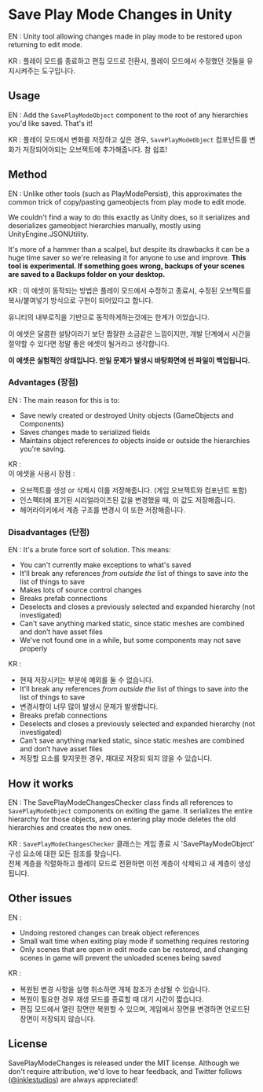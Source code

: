 # Save Play Mode Changes in Unity

EN :
Unity tool allowing changes made in play mode to be restored upon returning to edit mode.

KR :
플레이 모드를 종료하고 편집 모드로 전환시, 플레이 모드에서 수정했던 것들을 유지시켜주는 도구입니다.

## Usage

EN : 
Add the `SavePlayModeObject` component to the root of any hierarchies you'd like saved. That's it!
  
KR :
플레이 모드에서 변화를 저장하고 싶은 경우, `SavePlayModeObject` 컴포넌트를 변화가 저장되어야되는 오브젝트에 추가해줍니다. 참 쉽죠!

## Method

EN : 
Unlike other tools (such as PlayModePersist), this approximates the common trick of copy/pasting gameobjects from play mode to edit mode. 

We couldn't find a way to do this exactly as Unity does, so it serializes and deserializes gameobject hierarchies manually, mostly using UnityEngine.JSONUtility.

It's more of a hammer than a scalpel, but despite its drawbacks it can be a huge time saver so we're releasing it for anyone to use and improve.
**This tool is experimental. If something goes wrong, backups of your scenes are saved to a Backups folder on your desktop.**

KR :
이 에셋이 동작되는 방법은 플레이 모드에서 수정하고 종료시, 수정된 오브젝트를 복사/붙여넣기 방식으로 구현이 되어있다고 합니다.

유니티의 내부로직을 기반으로 동작하게하는것에는 한계가 이었습니다.

이 에셋은 달콤한 설탕이라기 보단 짭잘한 소금같은 느낌이지만, 개발 단계에서 시간을 절약할 수 있다면 정말 좋은 에셋이 될거라고 생각합니다.

**이 에셋은 실험적인 상태입니다. 만일 문제가 발생시 바탕화면에 씬 파일이 백업됩니다.**

### Advantages (장점)

EN : 
The main reason for this is to:
- Save newly created or destroyed Unity objects (GameObjects and Components)
- Saves changes made to serialized fields
- Maintains object references _to_ objects inside or outside the hierarchies you're saving.

KR :  
이 에셋을 사용시 장점 :  
- 오브젝트를 생성 or 삭제시 이를 저장해줍니다. (게임 오브젝트와 컴포넌트 포함)
- 인스펙터에 표기된 시리얼라이즈된 값을 변경했을 때, 이 값도 저장해줍니다.  
- 헤어라이키에서 계층 구조를 변경시 이 또한 저장해줍니다.  


### Disadvantages (단점)

EN : 
It's a brute force sort of solution. This means:
- You can't currently make exceptions to what's saved
- It'll break any references _from outside the_ list of things to save _into_ the list of things to save
- Makes lots of source control changes
- Breaks prefab connections
- Deselects and closes a previously selected and expanded hierarchy (not investigated)
- Can't save anything marked static, since static meshes are combined and don’t have asset files
- We've not found one in a while, but some components may not save properly

KR :
- 현재 저장시키는 부분에 예외를 둘 수 없습니다.
- It'll break any references _from outside the_ list of things to save _into_ the list of things to save
- 변경사항이 너무 많이 발생시 문제가 발생합니다.
- Breaks prefab connections
- Deselects and closes a previously selected and expanded hierarchy (not investigated)
- Can't save anything marked static, since static meshes are combined and don’t have asset files
- 저장할 요소를 찾지못한 경우, 재대로 저장되 되지 않을 수 있습니다.


## How it works

EN :
The SavePlayModeChangesChecker class finds all references to `SavePlayModeObject` components on exiting the game. It serializes the entire hierarchy for those objects, and on entering play mode deletes the old hierarchies and creates the new ones.

KR :
`SavePlayModeChangesChecker` 클래스는 게임 종료 시 'SavePlayModeObject' 구성 요소에 대한 모든 참조를 찾습니다.  
전체 계층을 직렬화하고 플레이 모드로 전환하면 이전 계층이 삭제되고 새 계층이 생성됩니다.

## Other issues

EN :
- Undoing restored changes can break object references
- Small wait time when exiting play mode if something requires restoring
- Only scenes that are open in edit mode can be restored, and changing scenes in game will prevent the unloaded scenes being saved

KR :
- 복원된 변경 사항을 실행 취소하면 개체 참조가 손상될 수 있습니다.
- 복원이 필요한 경우 재생 모드를 종료할 때 대기 시간이 짧습니다.
- 편집 모드에서 열린 장면만 복원할 수 있으며, 게임에서 장면을 변경하면 언로드된 장면이 저장되지 않습니다.

## License

SavePlayModeChanges is released under the MIT license. Although we don't require attribution, we'd love to hear feedback, and Twitter follows ([@inklestudios](https://twitter.com/inklestudios)) are always appreciated!
